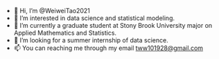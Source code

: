 - 👋 Hi, I’m @WeiweiTao2021
- 👀 I’m interested in data science and statistical modeling.
- 🌱 I’m currently a graduate student at Stony Brook University major on Applied Mathematics and Statistics.
- 💞️ I’m looking for a summer internship of data science.
- 📫 You can reaching me through my email tww101928@gmail.com

<!---
WeiweiTao2021/WeiweiTao2021 is a ✨ special ✨ repository because its `README.md` (this file) appears on your GitHub profile.
You can click the Preview link to take a look at your changes.
--->
